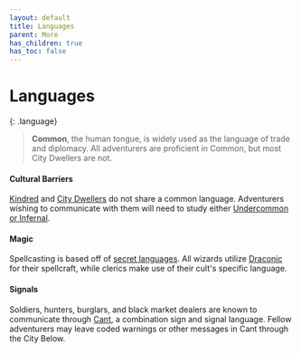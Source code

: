 ```yaml
---
layout: default
title: Languages
parent: More
has_children: true
has_toc: false
---
```


# Languages

{: .language}
> **Common**, the human tongue, is widely used as the language of trade and diplomacy. All adventurers are proficient in Common, but most City Dwellers are not.

#### Cultural Barriers

[Kindred](../../character_creation/race/index) and [City Dwellers](../../the_frontier/city_dwellers/index) do not share a common language. Adventurers wishing to communicate with them will need to study either [Undercommon or Infernal](racial#city-dweller-languages).

#### Magic

Spellcasting is based off of [secret languages](secret). All wizards utilize [Draconic](secret#draconic) for their spellcraft, while clerics make use of their cult's specific language. 

#### Signals

Soldiers, hunters, burglars, and black market dealers are known to communicate through [Cant](cant), a combination sign and signal language. Fellow adventurers may leave coded warnings or other messages in Cant through the City Below.